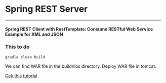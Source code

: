 # Spring REST Server
---
#### Spring REST Client with RestTemplate: Consume RESTful Web Service Example for XML and JSON


### This to do 

```$xslt
gradle clean build
```

We can find WAR file in the build\libs directory. Deploy WAR file in tomcat. 

[Cek this tutorial](http://www.concretepage.com/spring/spring-mvc/spring-rest-client-resttemplate-consume-restful-web-service-example-xml-json)


